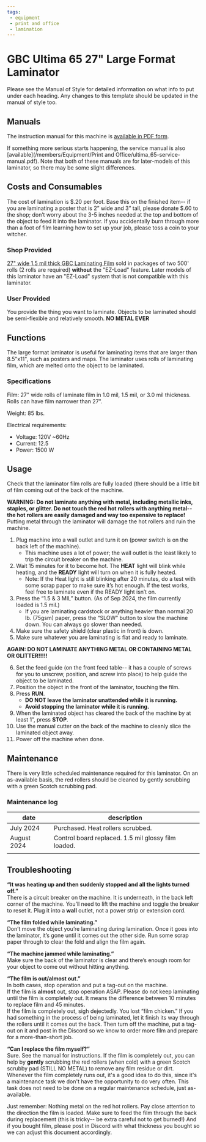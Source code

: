 ```yaml
---
tags:
 - equipment
 - print and office
 - lamination
---
```

# GBC Ultima 65 27" Large Format Laminator
Please see the Manual of Style for detailed information on what info to put under each heading.
Any changes to this template should be updated in the manual of style too.

## Manuals 

The instruction manual for this machine is [available in PDF form](/members/Equipment/Print%20and%20Office/gbc_ultima_65_user_manual.pdf). 

If something more serious starts happening, the service manual is also [available](/members/Equipment/Print and Office/ultima_65-service-manual.pdf). Note that both of these manuals are for later-models of this laminator, so there may be some slight differences.

## Costs and Consumables 
The cost of lamination is $.20 per foot. Base this on the finished item-- if you are laminating a poster that is 2” wide and 3” tall, please donate $.60 to the shop; don’t worry about the 3-5 inches needed at the top and bottom of the object to feed it into the laminator. If you accidentally burn through more than a foot of film learning how to set up your job, please toss a coin to your witcher.

### Shop Provided
[27" wide 1.5 mil thick GBC Laminating Film](https://www.amazon.com/gp/product/B0006BB7X2/) sold in packages of two 500' rolls (2 rolls are required) **without** the "EZ-Load" feature. Later models of this laminator have an "EZ-Load" system that is not compatible with this laminator.

### User Provided
You provide the thing you want to laminate. Objects to be laminated should be semi-flexible and relatively smooth. **NO METAL EVER**

## Functions
The large format laminator is useful for laminating items that are larger than 8.5"x11", such as posters and maps. The laminator uses rolls of laminating film, which are melted onto the object to be laminated.

### Specifications
Film: 27" wide rolls of laminate film in 1.0 mil, 1.5 mil, or 3.0 mil thickness. Rolls can have film narrower than 27".

Weight: 85 lbs.

Electrical requirements: 
 - Voltage: 120V ~60Hz
 - Current: 12.5
 - Power: 1500 W

## Usage
Check that the laminator film rolls are fully loaded (there should be a little bit of film coming out of the back of the machine.  

**WARNING: Do not laminate anything with metal, including metallic inks, staples, or glitter. Do not touch the red hot rollers with anything metal-- the hot rollers are easily damaged and way too expensive to replace\!** Putting metal through the laminator will damage the hot rollers and ruin the machine.

1. Plug machine into a wall outlet and turn it on (power switch is on the back left of the machine).   
   - This machine uses a lot of power; the wall outlet is the least likely to trip the circuit breaker on the machine.  
2. Wait 15 minutes for it to become hot. The **HEAT** light will blink while heating, and the **READY** light will turn on when it is fully heated.  
   - Note: If the Heat light is still blinking after 20 minutes, do a test with some scrap paper to make sure it’s hot enough.  If the test works, feel free to laminate even if the READY light isn’t on.  
3. Press the “1.5 & 3 MIL” button. (As of Sep 2024, the film currently loaded is 1.5 mil.)  
   - If you are laminating cardstock or anything heavier than normal 20 lb. (75gsm) paper, press the “SLOW” button to slow the machine down. You can always go slower than needed.  
4. Make sure the safety shield (clear plastic in front) is down.  
5. Make sure whatever you are laminating is flat and ready to laminate.

**AGAIN: DO NOT LAMINATE ANYTHING METAL OR CONTAINING METAL OR GLITTER\!\!\!\!\!**

6. Set the feed guide (on the front feed table-- it has a couple of screws for you to unscrew, position, and screw into place) to help guide the object to be laminated.  
7. Position the object in the front of the laminator, touching the film.  
8. Press **RUN**.  
   - **DO NOT leave the laminator unattended while it is running.**   
   - **Avoid stopping the laminator while it is running.**  
9. When the laminated object has cleared the back of the machine by at least 1”, press **STOP**.
10. Use the manual cutter on the back of the machine to cleanly slice the laminated object away.  
11. Power off the machine when done.

## Maintenance
There is very little scheduled maintenance required for this laminator. On an as-available basis, the red rollers should be cleaned by gently scrubbing with a green Scotch scrubbing pad.

### Maintenance log

| date            | description                                        |
|-----------------|----------------------------------------------------|
| July 2024       | Purchased. Heat rollers scrubbed.                  |
| August 2024     | Control board replaced. 1.5 mil glossy film loaded.|
|                 |                                                    |

## Troubleshooting

**“It was heating up and then suddenly stopped and all the lights turned off.”**  
There is a circuit breaker on the machine. It is underneath, in the back left corner of the machine. You’ll need to lift the machine and toggle the breaker to reset it. Plug it into a **wall** outlet, not a power strip or extension cord.  

**“The film folded while laminating.”**  
Don’t move the object you’re laminating during lamination. Once it goes into the laminator, it’s gone until it comes out the other side.  Run some scrap paper through to clear the fold and align the film again.

**“The machine jammed while laminating.”**  
Make sure the back of the laminator is clear and there’s enough room for your object to come out without hitting anything.  

**“The film is out/almost out.”**  
In both cases, stop operation and put a tag-out on the machine.  
If the film is **almost** out, stop operation ASAP. Please do not keep laminating until the film is completely out. It means the difference between 10 minutes to replace film and 45 minutes.  
If the film is completely out, sigh dejectedly. You lost “film chicken.” If you had something in the process of being laminated, let it finish its way through the rollers until it comes out the back. Then turn off the machine, put a tag-out on it and post in the Discord so we know to order more film and prepare for a more-than-short job. 

**“Can I replace the film myself?”**  
Sure. See the manual for instructions. If the film is completely out, you can help by **gently** scrubbing the red rollers (when cold) with a green Scotch scrubby pad (STILL NO METAL) to remove any film residue or dirt. Whenever the film completely runs out, it's a good idea to do this, since it's a maintenance task we don't have the opportunity to do very often. This task does not need to be done on a regular maintenance schedule, just as-available.

Just remember: Nothing metal on the red hot rollers. Pay close attention to the direction the film is loaded. Make sure to feed the film through the back during replacement (this is tricky-- be extra careful not to get burned\!) And if you bought film, please post in Discord with what thickness you bought so we can adjust this document accordingly. 
